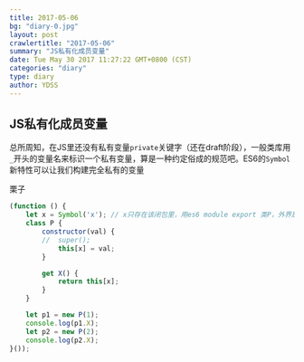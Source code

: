 ```yaml
---
title: 2017-05-06
bg: "diary-0.jpg"
layout: post
crawlertitle: "2017-05-06"
summary: "JS私有化成员变量"
date: Tue May 30 2017 11:27:22 GMT+0800 (CST)
categories: "diary"
type: diary
author: YDSS
---
```


## JS私有化成员变量

总所周知，在JS里还没有私有变量`private`关键字（还在draft阶段），一般类库用`_`开头的变量名来标识一个私有变量，算是一种约定俗成的规范吧。ES6的`Symbol`新特性可以让我们构建完全私有的变量

栗子

```javascript
(function () {
	let x = Symbol('x'); // x只存在该闭包里，用es6 module export 类P，外界是拿不到Symbol('x')的值的	
	class P {
		constructor(val) {
		// 	super();
			this[x] = val;
        }

		get X() {
			return this[x];
        }
    }

	let p1 = new P(1);
	console.log(p1.X);
	let p2 = new P(2);
	console.log(p2.X);
}());
```